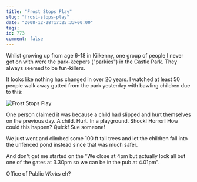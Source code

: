 ```yaml
---
title: "Frost Stops Play"
slug: "frost-stops-play"
date: "2008-12-28T17:25:33+00:00"
tags:
id: 773
comment: false
---
```


Whilst growing up from age 6-18 in Kilkenny, one group of people I never got on with were the park-keepers ("parkies") in the Castle Park. They always seemed to be fun-killers.

It looks like nothing has changed in over 20 years. I watched at least 50 people walk away gutted from the park yesterday with bawling children due to this:

![Frost Stops Play](https://s3-eu-west-1.amazonaws.com/conoroneill.com/wp-content/uploads/2008/12/27122008256-300x225.jpg "Frost Stops Play")

One person claimed it was because a child had slipped and hurt themselves on the previous day. A child. Hurt. In a playground. Shock! Horror! How could this happen? Quick! Sue someone! 

We just went and climbed some 100 ft tall trees and let the children fall into the unfenced pond instead since that was much safer.

And don't get me started on the "We close at 4pm but actually lock all but one of the gates at 3.30pm so we can be in the pub at 4.01pm".

Office of Public _Works_ eh?

